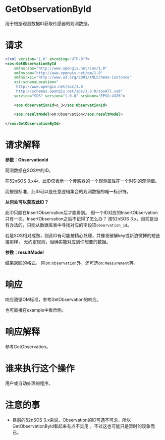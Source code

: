 # GetObservationById

用于根据观测数据ID获取传感器的观测数据。


# 请求

``` xml
<?xml version="1.0" encoding="UTF-8"?>
<sos:GetObservationById 
	xmlns:sos="http://www.opengis.net/sos/1.0" 
	xmlns:om="http://www.opengis.net/om/1.0" 
	xmlns:xsi="http://www.w3.org/2001/XMLSchema-instance" 
	xsi:schemaLocation="
	 http://www.opengis.net/sos/1.0
	 http://schemas.opengis.net/sos/1.0.0/sosAll.xsd" 
	service="SOS" version="1.0.0" srsName="EPSG:4326">
	
	<sos:ObservationId>o_3</sos:ObservationId>
	
	<sos:resultModel>om:Observation</sos:resultModel>
	
</sos:GetObservationById>
```


# 请求解释

**参数：ObservationId**

观测数据在SOS中的ID。

在52nSOS 3.x中，此ID仅表示一个传感器的一个观测属性在一个时刻的观测值。

而按照标准，此ID可以是任意逻辑集合的观测数据的唯一标识符。

**从何处可以获取此ID？**

此ID只能在InsertObservation后才能看到。
但一个ID对应的InsertObservation只有一次。InsertObservation之后不记得了怎么办？
按52nSOS 3.x，目前是没有办法的，只能从数据库表中寻找对应的字段项`observation_id`。

若是SOS相对成熟，则此ID有可能被精心处理，并像发破解key或新浪微博的短链接那样，
无约定规则，但确实能对应到你想要的数据。

**参数：resultModel**

结果返回的格式。
除`om:Observation`外，还可选`om:Measurement`等。


# 响应

响应遵循OM标准，参考GetObservation的响应。

也可直接在example中看示例。


# 响应解释

参考GetObservation。


# 谁来执行这个操作
用户或自动处理的程序。


# 注意的事
* 目前的52nSOS 3.x来说，Observation的ID可遇不可求，所以GetObservationById看起来有点不实用
，不过这也可能只是暂时的现象而已。



